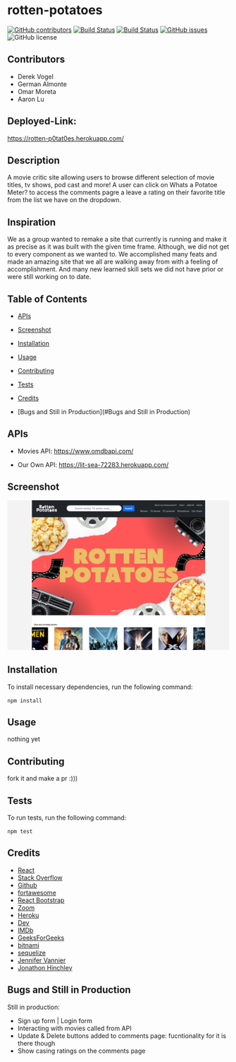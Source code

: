 # rotten-potatoes

  [![GitHub contributors](https://img.shields.io/github/contributors/Dnsghd49/rotten-potatoes.svg)](https://GitHub.com/Dnsghd49/rotten-potatoes/graphs/contributors/)
  [![Build Status](https://img.shields.io/github/forks/Dnsghd49/rotten-potatoes.svg)](https://github.com/Dnsghd49/rotten-potatoes/network/)
  [![Build Status](https://img.shields.io/github/stars/Dnsghd49/rotten-potatoes.svg)](https://github.com/Dnsghd49/rotten-potatoes/)
  [![GitHub issues](https://img.shields.io/github/issues/Dnsghd49/rotten-potatoes.svg)](https://GitHub.com/Dnsghd49/rotten-potatoes/issues/)
  ![GitHub license](https://img.shields.io/badge/license-MIT-blue.svg)

## Contributors

* Derek Vogel
* German Almonte
* Omar Moreta
* Aaron Lu

## Deployed-Link:

https://rotten-p0tat0es.herokuapp.com/

## Description

A movie critic site allowing users to browse different selection of movie titles, tv shows, pod cast and more! A user can click on Whats a Potatoe Meter? to access the comments pagre a leave a rating on their favorite title from the list we have on the dropdown.

## Inspiration

We as a group wanted to remake a site that currently is running and make it as precise as it was built with the given time frame. Although, we did not get to every component as we wanted to. We accomplished many feats and made an amazing site that we all are walking away from with a feeling of accomplishment. And many new learned skill sets we did not have prior or were still working on to date. 

## Table of Contents 

* [APIs](#APIs)

* [Screenshot](#screenshot)

* [Installation](#installation)

* [Usage](#usage)

* [Contributing](#contributing)

* [Tests](#tests)

* [Credits](#Credits)

* [Bugs and Still in Production](#Bugs and Still in Production)

## APIs

* Movies API:
https://www.omdbapi.com/

* Our Own API:
https://lit-sea-72283.herokuapp.com/


## Screenshot

![ScreenShot](https://github.com/dnsghd49/rotten-potatoes/blob/remove-warning/client/public/screenshot.png)

## Installation

To install necessary dependencies, run the following command:

```
npm install
```

## Usage

nothing yet

  
## Contributing

fork it and make a pr :)))

## Tests

To run tests, run the following command:

```
npm test

```


## Credits

* [React](https://reactjs.org/)
* [Stack Overflow](https://stackoverflow.com/)
* [Github](https://github.com/)
* [fortawesome](https://fontawesome.com/)
* [React Bootstrap](https://react-bootstrap.github.io/)
* [Zoom](https://zoom.us/)
* [Heroku](https://www.heroku.com/)
* [Dev](https://dev.to/)
* [IMDb](https://www.imdb.com/?ref_=nv_home)
* [GeeksForGeeks](https://www.geeksforgeeks.org/)
* [bitnami](https://bitnami.com/)
* [sequelize](https://sequelize.org/master/identifiers.html)
* [Jennifer Vannier](https://github.com/jvannier)
* [Jonathon Hinchley](https://github.com/hinchley2018)


## Bugs and Still in Production

Still in production: 
* Sign up form | Login form 
* Interacting with movies called from API 
* Update & Delete buttons added to comments page: fucntionality for it is there though 
* Show casing ratings on the comments page

